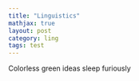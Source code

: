 ```yaml
---
title: "Linguistics"
mathjax: true
layout: post
category: ling
tags: test
---
```


Colorless green ideas sleep furiously

